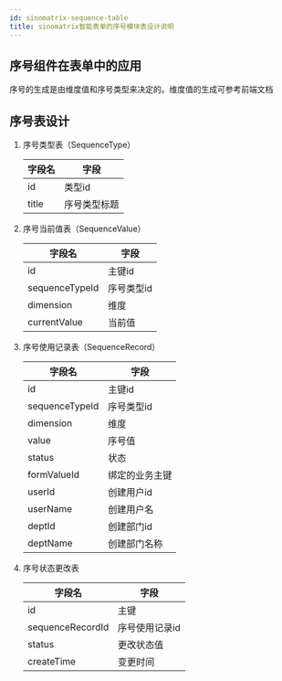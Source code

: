 ```yaml
---
id: sinomatrix-sequence-table
title: sinomatrix智能表单的序号模块表设计说明
---
```




## 序号组件在表单中的应用

序号的生成是由维度值和序号类型来决定的。维度值的生成可参考前端文档



## 序号表设计

1. 序号类型表（SequenceType）

   | 字段名 | 字段         |
   | ------ | ------------ |
   | id     | 类型id       |
   | title  | 序号类型标题 |

2. 序号当前值表（SequenceValue）

   | 字段名         | 字段       |
   | -------------- | ---------- |
   | id             | 主键id     |
   | sequenceTypeId | 序号类型id |
   | dimension      | 维度       |
   | currentValue   | 当前值     |

3. 序号使用记录表（SequenceRecord）

   | 字段名         | 字段           |
   | -------------- | -------------- |
   | id             | 主键id         |
   | sequenceTypeId | 序号类型id     |
   | dimension      | 维度           |
   | value          | 序号值         |
   | status         | 状态           |
   | formValueId    | 绑定的业务主键 |
   | userId         | 创建用户id     |
   | userName       | 创建用户名     |
   | deptId         | 创建部门id     |
   | deptName       | 创建部门名称   |

4. 序号状态更改表

   | 字段名           | 字段           |
   | ---------------- | -------------- |
   | id               | 主键           |
   | sequenceRecordId | 序号使用记录id |
   | status           | 更改状态值     |
   | createTime       | 变更时间       |



